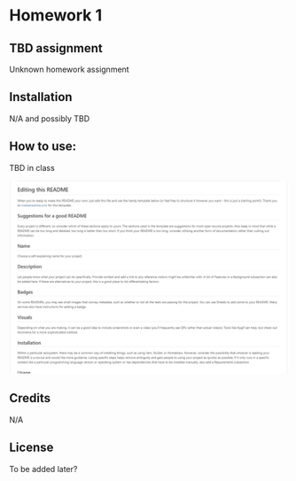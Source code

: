 # Homework 1

## TBD assignment


Unknown homework assignment



## Installation
N/A and possibly TBD

## How to use:

TBD in class

![a screenshot of GitLab instructions/suggestions](assets/Screenshot.jpg)

## Credits

N/A

## License
To be added later?
